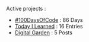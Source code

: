 Active projects :

- [#100DaysOfCode](https://github.com/narze/100daysofcode) : 86 Days
- [Today I Learned](https://github.com/narze/til) : 16 Entries
- [Digital Garden](https://monosor.com) : 5 Posts
